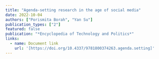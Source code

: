 ```yaml
---
title: "Agenda-setting research in the age of social media"
date: 2022-10-04
authors: ["Porismita Borah", "Yan Su"]
publication_types: ["2"]
featured: false
publication: "*Encyclopedia of Technology and Politics*"
links:
  - name: Document link
    url: '[https://doi.org/10.4337/9781800374263.agenda.setting]'
---
```

